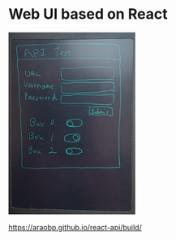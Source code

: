 # Web UI based on React

<img src="./doc/rough_sketch.jpg" width=250>

https://araobp.github.io/react-api/build/
